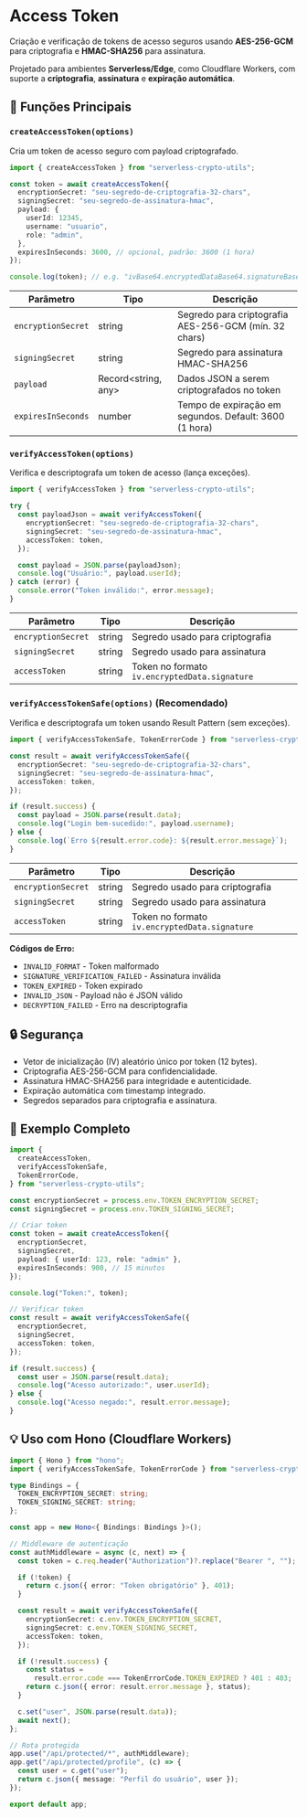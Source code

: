 # Access Token

Criação e verificação de tokens de acesso seguros usando **AES-256-GCM** para criptografia e **HMAC-SHA256** para assinatura.

Projetado para ambientes **Serverless/Edge**, como Cloudflare Workers, com suporte a **criptografia**, **assinatura** e **expiração automática**.

## 🔑 Funções Principais

### `createAccessToken(options)`

Cria um token de acesso seguro com payload criptografado.

```typescript
import { createAccessToken } from "serverless-crypto-utils";

const token = await createAccessToken({
  encryptionSecret: "seu-segredo-de-criptografia-32-chars",
  signingSecret: "seu-segredo-de-assinatura-hmac",
  payload: {
    userId: 12345,
    username: "usuario",
    role: "admin",
  },
  expiresInSeconds: 3600, // opcional, padrão: 3600 (1 hora)
});

console.log(token); // e.g. "ivBase64.encryptedDataBase64.signatureBase64"
```

| Parâmetro          | Tipo                | Descrição                                              |
| ------------------ | ------------------- | ------------------------------------------------------ |
| `encryptionSecret` | string              | Segredo para criptografia AES-256-GCM (mín. 32 chars)  |
| `signingSecret`    | string              | Segredo para assinatura HMAC-SHA256                    |
| `payload`          | Record<string, any> | Dados JSON a serem criptografados no token             |
| `expiresInSeconds` | number              | Tempo de expiração em segundos. Default: 3600 (1 hora) |

### `verifyAccessToken(options)`

Verifica e descriptografa um token de acesso (lança exceções).

```typescript
import { verifyAccessToken } from "serverless-crypto-utils";

try {
  const payloadJson = await verifyAccessToken({
    encryptionSecret: "seu-segredo-de-criptografia-32-chars",
    signingSecret: "seu-segredo-de-assinatura-hmac",
    accessToken: token,
  });

  const payload = JSON.parse(payloadJson);
  console.log("Usuário:", payload.userId);
} catch (error) {
  console.error("Token inválido:", error.message);
}
```

| Parâmetro          | Tipo   | Descrição                                     |
| ------------------ | ------ | --------------------------------------------- |
| `encryptionSecret` | string | Segredo usado para criptografia               |
| `signingSecret`    | string | Segredo usado para assinatura                 |
| `accessToken`      | string | Token no formato `iv.encryptedData.signature` |

### `verifyAccessTokenSafe(options)` (Recomendado)

Verifica e descriptografa um token usando Result Pattern (sem exceções).

```typescript
import { verifyAccessTokenSafe, TokenErrorCode } from "serverless-crypto-utils";

const result = await verifyAccessTokenSafe({
  encryptionSecret: "seu-segredo-de-criptografia-32-chars",
  signingSecret: "seu-segredo-de-assinatura-hmac",
  accessToken: token,
});

if (result.success) {
  const payload = JSON.parse(result.data);
  console.log("Login bem-sucedido:", payload.username);
} else {
  console.log(`Erro ${result.error.code}: ${result.error.message}`);
}
```

| Parâmetro          | Tipo   | Descrição                                     |
| ------------------ | ------ | --------------------------------------------- |
| `encryptionSecret` | string | Segredo usado para criptografia               |
| `signingSecret`    | string | Segredo usado para assinatura                 |
| `accessToken`      | string | Token no formato `iv.encryptedData.signature` |

**Códigos de Erro:**

- `INVALID_FORMAT` - Token malformado
- `SIGNATURE_VERIFICATION_FAILED` - Assinatura inválida
- `TOKEN_EXPIRED` - Token expirado
- `INVALID_JSON` - Payload não é JSON válido
- `DECRYPTION_FAILED` - Erro na descriptografia

## 🔒 Segurança

- Vetor de inicialização (IV) aleatório único por token (12 bytes).
- Criptografia AES-256-GCM para confidencialidade.
- Assinatura HMAC-SHA256 para integridade e autenticidade.
- Expiração automática com timestamp integrado.
- Segredos separados para criptografia e assinatura.

## 📌 Exemplo Completo

```typescript
import {
  createAccessToken,
  verifyAccessTokenSafe,
  TokenErrorCode,
} from "serverless-crypto-utils";

const encryptionSecret = process.env.TOKEN_ENCRYPTION_SECRET;
const signingSecret = process.env.TOKEN_SIGNING_SECRET;

// Criar token
const token = await createAccessToken({
  encryptionSecret,
  signingSecret,
  payload: { userId: 123, role: "admin" },
  expiresInSeconds: 900, // 15 minutos
});

console.log("Token:", token);

// Verificar token
const result = await verifyAccessTokenSafe({
  encryptionSecret,
  signingSecret,
  accessToken: token,
});

if (result.success) {
  const user = JSON.parse(result.data);
  console.log("Acesso autorizado:", user.userId);
} else {
  console.log("Acesso negado:", result.error.message);
}
```

## 💡 Uso com Hono (Cloudflare Workers)

```typescript
import { Hono } from "hono";
import { verifyAccessTokenSafe, TokenErrorCode } from "serverless-crypto-utils";

type Bindings = {
  TOKEN_ENCRYPTION_SECRET: string;
  TOKEN_SIGNING_SECRET: string;
};

const app = new Hono<{ Bindings: Bindings }>();

// Middleware de autenticação
const authMiddleware = async (c, next) => {
  const token = c.req.header("Authorization")?.replace("Bearer ", "");

  if (!token) {
    return c.json({ error: "Token obrigatório" }, 401);
  }

  const result = await verifyAccessTokenSafe({
    encryptionSecret: c.env.TOKEN_ENCRYPTION_SECRET,
    signingSecret: c.env.TOKEN_SIGNING_SECRET,
    accessToken: token,
  });

  if (!result.success) {
    const status =
      result.error.code === TokenErrorCode.TOKEN_EXPIRED ? 401 : 403;
    return c.json({ error: result.error.message }, status);
  }

  c.set("user", JSON.parse(result.data));
  await next();
};

// Rota protegida
app.use("/api/protected/*", authMiddleware);
app.get("/api/protected/profile", (c) => {
  const user = c.get("user");
  return c.json({ message: "Perfil do usuário", user });
});

export default app;
```
